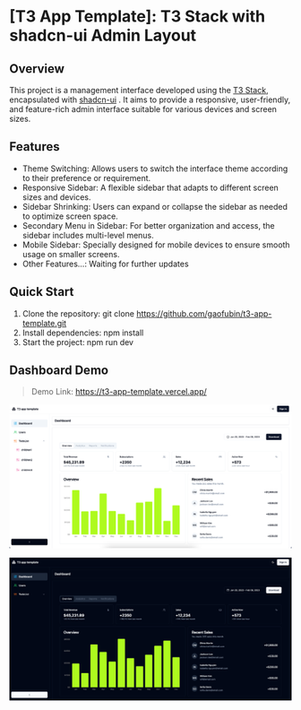 # [T3 App Template]: T3 Stack with shadcn-ui Admin Layout

## Overview
This project is a management interface developed using the [T3 Stack](https://create.t3.gg/), encapsulated with [shadcn-ui](https://ui.shadcn.com/)
. It aims to provide a responsive, user-friendly, and feature-rich admin interface suitable for various devices and screen sizes.

## Features
  - Theme Switching: Allows users to switch the interface theme according to their preference or requirement.
  - Responsive Sidebar: A flexible sidebar that adapts to different screen sizes and devices.
  - Sidebar Shrinking: Users can expand or collapse the sidebar as needed to optimize screen space.
  - Secondary Menu in Sidebar: For better organization and access, the sidebar includes multi-level menus.
  - Mobile Sidebar: Specially designed for mobile devices to ensure smooth usage on smaller screens.
  - Other Features...: Waiting for further updates

## Quick Start
  1. Clone the repository: git clone https://github.com/gaofubin/t3-app-template.git
  2. Install dependencies: npm install
  3. Start the project: npm run dev

## Dashboard Demo
> Demo Link: https://t3-app-template.vercel.app/

![light](light.png)

![dark](dark.png)
